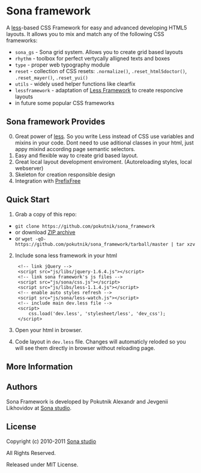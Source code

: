 # Sona framework 

A [less][less]-based CSS Framework for easy and advanced developing HTML5 layouts. It allows you to mix and match any of the following CSS frameworks:

 * `sona_gs` - Sona grid system. Allows you to create grid based layouts 
 * `rhythm` - toolbox for perfect vertycally alligned texts and boxes
 * `type` - proper web typography module
 * `reset` - collection of CSS resets: `.normalize()`, `.reset_html5doctor()`, `.reset_mayer()`, `.reset_yui()`
 * `utils` - widely used helper functions like clearfix
 * `lessframework` - adaptation of [Less Framework][lessframework] to create responcive layouts
 * in future some popular CSS frameworks
 


## Sona framework Provides

0. Great power of [less][less]. So you write Less instead of CSS use variables and
   mixins in your code. Dont need to use aditional classes in your html, just appy
   mixind according page semantic selectors.
1. Easy and flexible way to create grid based layout.
2. Great local layout development enviroment. (Autoreloading styles, local webserver)
3. Skeleton for creation responsible design
4. Integration with [PrefixFree][prefixfree] 


## Quick Start

1. Grab a copy of this repo:
  * `git clone https://github.com/pokutnik/sona_framework`
  * or download [ZIP archive][zip]
  * or `wget -qO- https://github.com/pokutnik/sona_framework/tarball/master | tar xzv`
2. Include sona less framework in your html

        <!-- link jQuery -->
        <script src="js/libs/jquery-1.6.4.js"></script>
        <!-- link sona framework's js files -->
        <script src="js/sona/css.js"></script>
        <script src="js/libs/less-1.1.4.js"></script>
        <!-- enable auto styles refresh -->
        <script src="js/sona/less-watch.js"></script>
        <!-- include main dev.less file -->
        <script>
            css.load('dev.less', 'stylesheet/less', 'dev_css');
        </script>
    
    
3. Open your html in browser. 
4. Code layout in `dev.less` file. Changes will automaticly reloded so you will see them directly in browser without reloading page.


## More Information

## Authors 
Sona Framework is developed by Pokutnik Alexandr and Jevgenii Likhovidov at [Sona studio][sona].

## License
Copyright (c) 2010-2011 [Sona studio][sona]

All Rights Reserved.

Released under MIT License.


[repo]: https://github.com/pokutnik/sona_framework "Sona framework source repo"
[sona]: http://sona-studio.com/ "Sona studio"
[less]: http://lesscss.org/ "Less CSS"
[zip]: http://github.com/pokutnik/sona_framework/zipball/master "Sona framework ZIP archive"
[lessframework]: http://lessframework.com/ "Less framework"
[prefixfree]: http://leaverou.github.com/prefixfree/ "PrefixFree"

